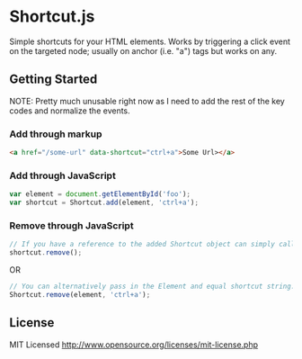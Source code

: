 Shortcut.js
======

Simple shortcuts for your HTML elements. Works by triggering a click event on the targeted node; usually on anchor (i.e. "a") tags but works on any.

Getting Started
---------------

NOTE: Pretty much unusable right now as I need to add the rest of the key codes and normalize the events.

### Add through markup

``` html
<a href="/some-url" data-shortcut="ctrl+a">Some Url></a>
```

### Add through JavaScript

``` javascript
var element = document.getElementById('foo');
var shortcut = Shortcut.add(element, 'ctrl+a');
```

### Remove through JavaScript

``` javascript
// If you have a reference to the added Shortcut object can simply call .remove();
shortcut.remove();
```
OR
``` javascript
// You can alternatively pass in the Element and equal shortcut string.
Shortcut.remove(element, 'ctrl+a');
```

License
------------

MIT Licensed
http://www.opensource.org/licenses/mit-license.php
